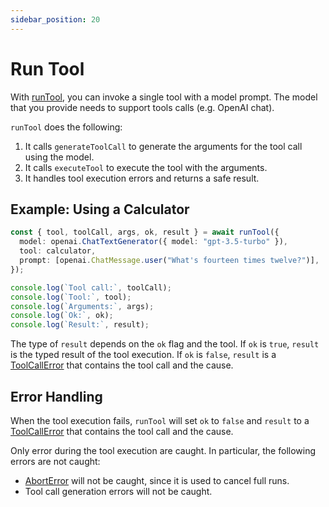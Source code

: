 ```yaml
---
sidebar_position: 20
---
```


# Run Tool

With [runTool](/api/modules/#runTool), you can invoke a single tool with a model prompt. The model that you provide needs to support tools calls (e.g. OpenAI chat).

`runTool` does the following:

1. It calls `generateToolCall` to generate the arguments for the tool call using the model.
2. It calls `executeTool` to execute the tool with the arguments.
3. It handles tool execution errors and returns a safe result.

## Example: Using a Calculator

```ts
const { tool, toolCall, args, ok, result } = await runTool({
  model: openai.ChatTextGenerator({ model: "gpt-3.5-turbo" }),
  tool: calculator,
  prompt: [openai.ChatMessage.user("What's fourteen times twelve?")],
});

console.log(`Tool call:`, toolCall);
console.log(`Tool:`, tool);
console.log(`Arguments:`, args);
console.log(`Ok:`, ok);
console.log(`Result:`, result);
```

The type of `result` depends on the `ok` flag and the tool. If `ok` is `true`, `result` is the typed result of the tool execution. If `ok` is `false`, `result` is a [ToolCallError](/api/classes/ToolCallError) that contains the tool call and the cause.

## Error Handling

When the tool execution fails, `runTool` will set `ok` to `false` and `result` to a [ToolCallError](/api/classes/ToolCallError) that contains the tool call and the cause.

Only error during the tool execution are caught. In particular, the following errors are not caught:

- [AbortError](/api/classes/AbortError) will not be caught, since it is used to cancel full runs.
- Tool call generation errors will not be caught.
